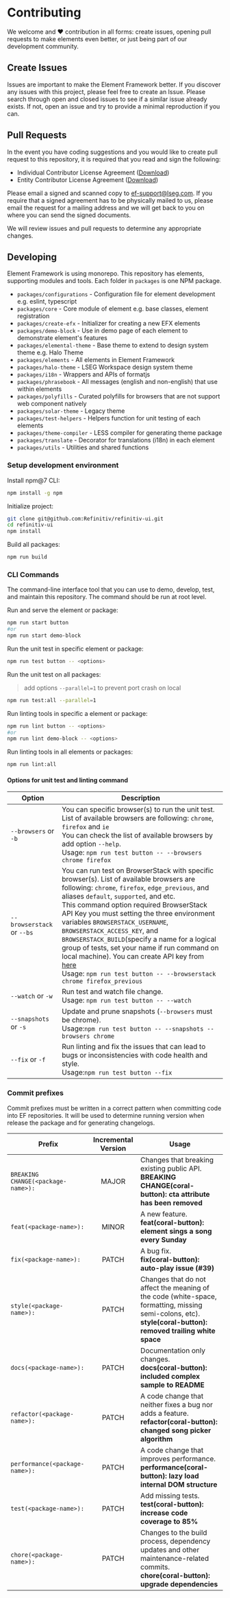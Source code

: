 # Contributing

We welcome and ❤ contribution in all forms: create issues, opening pull requests to make elements even better, or just being part of our development community.

## Create Issues

Issues are important to make the Element Framework better. If you discover any issues with this project, please feel free to create an Issue.
Please search through open and closed issues to see if a similar issue already exists. If not, open an issue and try to provide a minimal reproduction if you can.

## Pull Requests

In the event you have coding suggestions and you would like to create pull request to this repository, it is required that you read and sign the following:

- Individual Contributor License Agreement ([Download](https://github.com/Refinitiv/refinitiv-ui/blob/v6/Workspace%20SDK%20Refinitiv-UI%20Individual%20Contributor%20License%20Agreement.pdf))
- Entity Contributor License Agreement ([Download](https://github.com/Refinitiv/refinitiv-ui/blob/v6/Workspace%20SDK%20Refinitiv-UI%20Entity%20Contributor%20License%20Agreement.pdf))

Please email a signed and scanned copy to [ef-support@lseg.com](mailto:ef-support@lseg.com). If you require that a signed agreement has to be physically mailed to us, please email the request for a mailing address and we will get back to you on where you can send the signed documents.

We will review issues and pull requests to determine any appropriate changes.

## Developing

Element Framework is using monorepo. This repository has elements, supporting modules and tools. Each folder in `packages` is one NPM package.

- `packages/configurations` - Configuration file for element development e.g. eslint, typescript
- `packages/core` - Core module of element e.g. base classes, element registration
- `packages/create-efx` - Initializer for creating a new EFX elements
- `packages/demo-block` - Use in demo page of each element to demonstrate element's features
- `packages/elemental-theme` - Base theme to extend to design system theme e.g. Halo Theme
- `packages/elements` - All elements in Element Framework
- `packages/halo-theme` - LSEG Workspace design system theme
- `packages/i18n` - Wrappers and APIs of formatjs
- `packages/phrasebook` - All messages (english and non-english) that use within elements
- `packages/polyfills` - Curated polyfills for browsers that are not support web component natively
- `packages/solar-theme` - Legacy theme
- `packages/test-helpers` - Helpers function for unit testing of each elements
- `packages/theme-compiler` - LESS compiler for generating theme package
- `packages/translate` - Decorator for translations (i18n) in each element
- `packages/utils` - Utilities and shared functions

### Setup development environment

Install npm@7 CLI:

```bash
npm install -g npm
```

Initialize project:

```bash
git clone git@github.com:Refinitiv/refinitiv-ui.git
cd refinitiv-ui
npm install
```

Build all packages:

```bash
npm run build
```

### CLI Commands

The command-line interface tool that you can use to demo, develop, test, and maintain this repository. The command should be run at root level.

Run and serve the element or package:

```bash
npm run start button
#or
npm run start demo-block
```

Run the unit test in specific element or package:

```bash
npm run test button -- <options>
```

Run the unit test on all packages:

> add options `--parallel=1` to prevent port crash on local

```bash
npm run test:all --parallel=1
```

Run linting tools in specific a element or package:

```bash
npm run lint button -- <options>
#or
npm run lint demo-block -- <options>
```

Run linting tools in all elements or packages:

```bash
npm run lint:all
```

#### Options for unit test and linting command

| Option                     | Description                                                                                                                                                                                                                                                                                                                                                                                                                                                                                                                                                                                                                           |
| -------------------------- | ------------------------------------------------------------------------------------------------------------------------------------------------------------------------------------------------------------------------------------------------------------------------------------------------------------------------------------------------------------------------------------------------------------------------------------------------------------------------------------------------------------------------------------------------------------------------------------------------------------------------------------- |
| `--browsers` or `-b`       | You can specific browser(s) to run the unit test. List of available browsers are following: `chrome`, `firefox` and `ie` <br>You can check the list of available browsers by add option `--help`. <br>Usage: `npm run test button -- --browsers chrome firefox`                                                                                                                                                                                                                                                                                                                                                                       |
| `--browserstack` or `--bs` | You can run test on BrowserStack with specific browser(s). List of available browsers are following: `chrome`, `firefox`, `edge_previous`, and aliases `default`, `supported`, and etc. <br>This command option required BrowserStack API Key you must setting the three environment variables `BROWSERSTACK_USERNAME`, `BROWSERSTACK_ACCESS_KEY`, and `BROWSERSTACK_BUILD`(specify a name for a logical group of tests, set your name if run command on local machine). You can create API key from [here](https://www.browserstack.com/accounts/profile) <br>Usage: `npm run test button -- --browserstack chrome firefox_previous` |
| `--watch` or `-w`          | Run test and watch file change. <br>Usage: `npm run test button -- --watch`                                                                                                                                                                                                                                                                                                                                                                                                                                                                                                                                                           |
| `--snapshots` or `-s`      | Update and prune snapshots (`--browsers` must be chrome). <br>Usage:`npm run test button -- --snapshots --browsers chrome`                                                                                                                                                                                                                                                                                                                                                                                                                                                                                                            |
| `--fix` or `-f`            | Run linting and fix the issues that can lead to bugs or inconsistencies with code health and style. <br>Usage:`npm run test button --fix`                                                                                                                                                                                                                                                                                                                                                                                                                                                                                             |

### Commit prefixes

Commit prefixes must be written in a correct pattern when committing code into EF repositories. It will be used to determine running version when release the package and for generating changelogs.

| Prefix                             | Incremental Version | Usage                                                                                                                                                             |
| ---------------------------------- | :-----------------: | ----------------------------------------------------------------------------------------------------------------------------------------------------------------- |
| `BREAKING CHANGE(<package-name>):` |        MAJOR        | Changes that breaking existing public API.<br/>**BREAKING CHANGE(coral-button): cta attribute has been removed**                                                  |
| `feat(<package-name>):`            |        MINOR        | A new feature.<br/>**feat(coral-button): element sings a song every Sunday**                                                                                      |
| `fix(<package-name>):`             |        PATCH        | A bug fix.<br/>**fix(coral-button): auto-play issue (#39)**                                                                                                       |
| `style(<package-name>):`           |        PATCH        | Changes that do not affect the meaning of the code (white-space, formatting, missing semi-colons, etc).<br/>**style(coral-button): removed trailing white space** |
| `docs(<package-name>):`            |        PATCH        | Documentation only changes.<br/>**docs(coral-button): included complex sample to README**                                                                         |
| `refactor(<package-name>):`        |        PATCH        | A code change that neither fixes a bug nor adds a feature.<br/>**refactor(coral-button): changed song picker algorithm**                                          |
| `performance(<package-name>):`     |        PATCH        | A code change that improves performance.<br/>**performance(coral-button): lazy load internal DOM structure**                                                      |
| `test(<package-name>):`            |        PATCH        | Add missing tests.<br/>**test(coral-button): increase code coverage to 85%**                                                                                      |
| `chore(<package-name>):`           |        PATCH        | Changes to the build process, dependency updates and other maintenance-related commits.<br/>**chore(coral-button): upgrade dependencies**                         |
